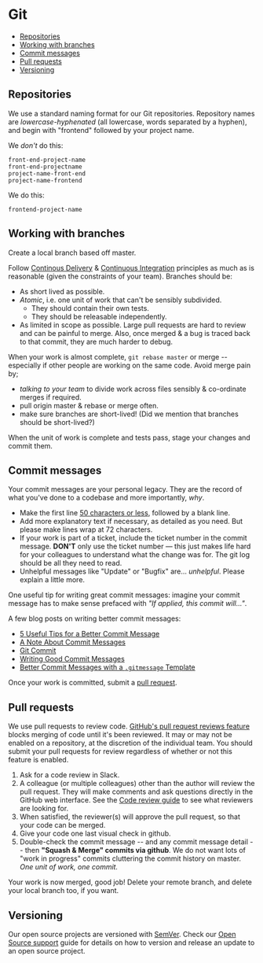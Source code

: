 # Git

* [Repositories](#repositories)
* [Working with branches](#working-with-branches)
* [Commit messages](#commit-messages)
* [Pull requests](#pull-requests)
* [Versioning](#versioning)

## Repositories

We use a standard naming format for our Git repositories. Repository names are _lowercase-hyphenated_ (all lowercase, words separated by a hyphen), and begin with "frontend" followed by your project name.

We _don't_ do this:

```
front-end-project-name
front-end-projectname
project-name-front-end
project-name-frontend
```

We do this:

```
frontend-project-name
```


## Working with branches

Create a local branch based off master.

Follow [Continous Delivery](https://martinfowler.com/bliki/ContinuousDelivery.html) & [Continuous Integration](https://martinfowler.com/articles/continuousIntegration.html) principles as much as is reasonable (given the constraints of your team). Branches should be:

* As short lived as possible.
* _Atomic_, i.e. one unit of work that can't be sensibly subdivided.
	* They should contain their own tests.
	* They should be releasable independently.
* As limited in scope as possible. Large pull requests are hard to review and can be painful to merge. Also, once merged & a bug is traced back to that commit, they are much harder to debug.

When your work is almost complete, `git rebase master` or merge -- especially if other people are working on the same code. Avoid merge pain by;

* _talking to your team_ to divide work across files sensibly & co-ordinate merges if required.
* pull origin master & rebase or merge often.
* make sure branches are short-lived! (Did we mention that branches should be short-lived?)

When the unit of work is complete and tests pass, stage your changes and commit them.


## Commit messages

Your commit messages are your personal legacy. They are the record of what you've done to a codebase and more importantly, *why*.

* Make the first line [50 characters or less](http://stopwritingramblingcommitmessages.com/), followed by a blank line.
* Add more explanatory text if necessary, as detailed as you need. But please make lines wrap at 72 characters.
* If your work is part of a ticket, include the ticket number in the commit message. **DON'T** only use the ticket number — this just makes life hard for your colleagues to understand what the change was for. The git log should be all they need to read.
* Unhelpful messages like "Update" or "Bugfix" are... _unhelpful_. Please explain a little more.

One useful tip for writing great commit messages: imagine your commit message has to make sense prefaced with _"If applied, this commit will..."_.

A few blog posts on writing better commit messages:

* [5 Useful Tips for a Better Commit Message](https://robots.thoughtbot.com/5-useful-tips-for-a-better-commit-message)
* [A Note About Commit Messages](http://tbaggery.com/2008/04/19/a-note-about-git-commit-messages.html)
* [Git Commit](http://chris.beams.io/posts/git-commit/)
* [Writing Good Commit Messages](https://github.com/erlang/otp/wiki/Writing-good-commit-messages)
* [Better Commit Messages with a `.gitmessage` Template](https://robots.thoughtbot.com/better-commit-messages-with-a-gitmessage-template)

Once your work is committed, submit a [pull request](https://help.github.com/articles/using-pull-requests/).


## Pull requests

We use pull requests to review code. [GitHub's pull request reviews feature](https://help.github.com/articles/about-pull-request-reviews/)  blocks merging of code until it's been reviewed. It may or may not be enabled on a repository, at the discretion of the individual team. You should submit your pull requests for review regardless of whether or not this feature is enabled.

1. Ask for a code review in Slack.
1. A colleague (or multiple colleagues) other than the author will review the pull request. They will make comments and ask questions directly in the GitHub web interface. See the [Code review guide](../practices/code-review.md) to see what reviewers are looking for. 
1. When satisfied, the reviewer(s) will approve the pull request, so that your code can be merged.
1. Give your code one last visual check in github.
1. Double-check the commit message -- and any commit message detail -- then **"Squash & Merge" commits via github**. We do not want lots of "work in progress" commits cluttering the commit history on master. _One unit of work, one commit._

Your work is now merged, good job! Delete your remote branch, and delete your local branch too, if you want. 


## Versioning

Our open source projects are versioned with [SemVer](semver.md). Check our [Open Source support](../open-source-support.md) guide for details on how to version and release an update to an open source project.
